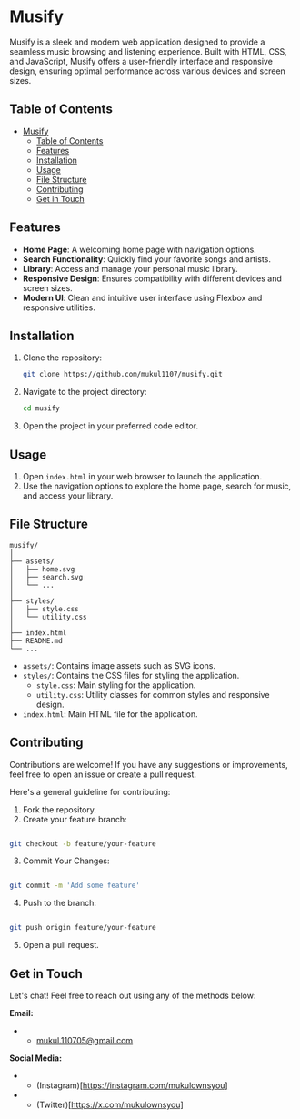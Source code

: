 # Musify

Musify is a sleek and modern web application designed to provide a seamless music browsing and listening experience. Built with HTML, CSS, and JavaScript, Musify offers a user-friendly interface and responsive design, ensuring optimal performance across various devices and screen sizes.

## Table of Contents

- [Musify](#musify)
  - [Table of Contents](#table-of-contents)
  - [Features](#features)
  - [Installation](#installation)
  - [Usage](#usage)
  - [File Structure](#file-structure)
  - [Contributing](#contributing)
  - [Get in Touch](#get-in-touch)

## Features

- **Home Page**: A welcoming home page with navigation options.
- **Search Functionality**: Quickly find your favorite songs and artists.
- **Library**: Access and manage your personal music library.
- **Responsive Design**: Ensures compatibility with different devices and screen sizes.
- **Modern UI**: Clean and intuitive user interface using Flexbox and responsive utilities.

## Installation

1. Clone the repository:
    ```bash
    git clone https://github.com/mukul1107/musify.git
    ```
2. Navigate to the project directory:
    ```bash
    cd musify
    ```
3. Open the project in your preferred code editor.

## Usage

1. Open `index.html` in your web browser to launch the application.
2. Use the navigation options to explore the home page, search for music, and access your library.

## File Structure

```plaintext
musify/
│
├── assets/
│   ├── home.svg
│   ├── search.svg
│   └── ...
│
├── styles/
│   ├── style.css
│   └── utility.css
│
├── index.html
├── README.md
└── ...
```

* `assets/`: Contains image assets such as SVG icons.
* `styles/`: Contains the CSS files for styling the application.
    * `style.css`: Main styling for the application.
    * `utility.css`: Utility classes for common styles and responsive design.
* `index.html`: Main HTML file for the application.

## Contributing

Contributions are welcome! If you have any suggestions or improvements, feel free to open an issue or create a pull request.

Here's a general guideline for contributing:

1. Fork the repository.
2. Create your feature branch:

```bash

git checkout -b feature/your-feature

```
3. Commit Your Changes:
```bash

git commit -m 'Add some feature'
```
4. Push to the branch:
```bash

git push origin feature/your-feature
```
5. Open a pull request.



## Get in Touch

Let's chat! Feel free to reach out using any of the methods below:

**Email:**  

* - mukul.110705@gmail.com

**Social Media:**

* - (Instagram)[https://instagram.com/mukulownsyou]
  
* - (Twitter)[https://x.com/mukulownsyou]